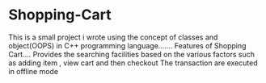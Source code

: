 # Shopping-Cart
This is a small project i wrote using the concept of classes and object(OOPS) in C++ programming language.......
Features of Shopping Cart....
Provides the searching facilities based on the various factors such as adding item , view cart and then checkout
The transaction are executed in offline mode
